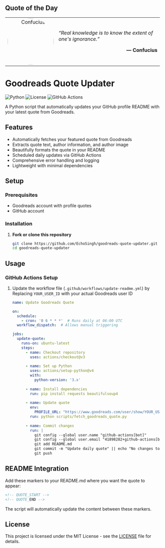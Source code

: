 ## Quote of the Day

<!-- QUOTE_START -->

<table><tr>
<td width="30%" align="center">
  <img src="https://i.gr-assets.com/images/S/compressed.photo.goodreads.com/authors/1407613261i/15321._UX200_CR0,0,200,200_.jpg" alt="Confucius" width="150" style="border-radius:50%">
</td>
<td width="70%" valign="center">
  <p style="font-size: 16px; font-style: italic;">“Real knowledge is to know the extent of one's ignorance.”</p>
  <p align="right" style="font-weight: bold;">― Confucius</p>
</td>
</tr></table>

<!-- QUOTE_END -->

# Goodreads Quote Updater

![Python](https://img.shields.io/badge/python-3.7+-blue.svg)
![License](https://img.shields.io/badge/license-MIT-green.svg)
![GitHub Actions](https://img.shields.io/badge/GitHub_Actions-2088FF?style=flat&logo=github-actions&logoColor=white)

A Python script that automatically updates your GitHub profile README with your latest quote from Goodreads.

## Features

- Automatically fetches your featured quote from Goodreads
- Extracts quote text, author information, and author image
- Beautifully formats the quote in your README
- Scheduled daily updates via GitHub Actions
- Comprehensive error handling and logging
- Lightweight with minimal dependencies

## Setup

### Prerequisites
- Goodreads account with profile quotes
- GitHub account

### Installation

1. **Fork or clone this repository**
   ```bash
   git clone https://github.com/EchoSingh/goodreads-quote-updater.git
   cd goodreads-quote-updater
   ```

## Usage

### GitHub Actions Setup

1. Update the workflow file (`.github/workflows/update-readme.yml`) by Replacing `YOUR_USER_ID` with your actual Goodreads user ID
   ```yaml
   name: Update Goodreads Quote
   
   on:
     schedule:
       - cron: '0 6 * * *'  # Runs daily at 06:00 UTC
     workflow_dispatch:  # Allows manual triggering
   
   jobs:
     update-quote:
       runs-on: ubuntu-latest
       steps:
         - name: Checkout repository
           uses: actions/checkout@v3
           
         - name: Set up Python
           uses: actions/setup-python@v4
           with:
             python-version: '3.x'
             
         - name: Install dependencies
           run: pip install requests beautifulsoup4
           
         - name: Update quote
           env:
             PROFILE_URL: "https://www.goodreads.com/user/show/YOUR_USER_ID"
           run: python scripts/fetch_goodreads_quote.py
           
         - name: Commit changes
           run: |
             git config --global user.name "github-actions[bot]"
             git config --global user.email "41898282+github-actions[bot]@users.noreply.github.com"
             git add README.md
             git commit -m "Update daily quote" || echo "No changes to commit"
             git push
   ```

## README Integration

Add these markers to your README.md where you want the quote to appear:
```markdown
<!-- QUOTE_START -->
<!-- QUOTE_END -->
```

The script will automatically update the content between these markers.

## License

This project is licensed under the MIT License - see the [LICENSE](LICENSE) file for details.
